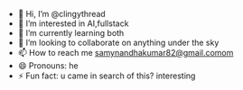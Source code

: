 - 👋 Hi, I’m @clingythread
- 👀 I’m interested in AI,fullstack
- 🌱 I’m currently learning both
- 💞️ I’m looking to collaborate on anything under the sky
- 📫 How to reach me samynandhakumar82@gmail.comom
- 😄 Pronouns: he
- ⚡ Fun fact: u came in search of this? interesting

<!---
clingythread/clingythread is a ✨ special ✨ repository because its `README.md` (this file) appears on your GitHub profile.
You can click the Preview link to take a look at your changes.
--->
